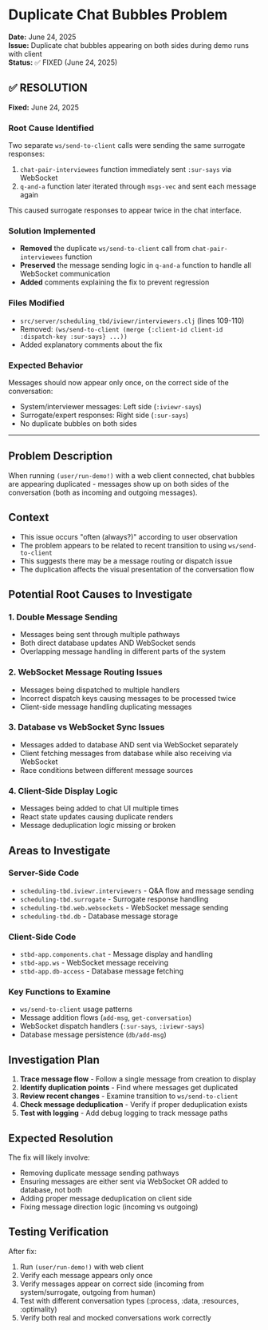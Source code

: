 # Duplicate Chat Bubbles Problem

**Date:** June 24, 2025  
**Issue:** Duplicate chat bubbles appearing on both sides during demo runs with client  
**Status:** ✅ FIXED (June 24, 2025)

## ✅ RESOLUTION

**Fixed:** June 24, 2025

### Root Cause Identified
Two separate `ws/send-to-client` calls were sending the same surrogate responses:
1. `chat-pair-interviewees` function immediately sent `:sur-says` via WebSocket  
2. `q-and-a` function later iterated through `msgs-vec` and sent each message again

This caused surrogate responses to appear twice in the chat interface.

### Solution Implemented
- **Removed** the duplicate `ws/send-to-client` call from `chat-pair-interviewees` function
- **Preserved** the message sending logic in `q-and-a` function to handle all WebSocket communication
- **Added** comments explaining the fix to prevent regression

### Files Modified
- `src/server/scheduling_tbd/iviewr/interviewers.clj` (lines 109-110)
- Removed: `(ws/send-to-client (merge {:client-id client-id :dispatch-key :sur-says} ...))`
- Added explanatory comments about the fix

### Expected Behavior
Messages should now appear only once, on the correct side of the conversation:
- System/interviewer messages: Left side (`:iviewr-says`)
- Surrogate/expert responses: Right side (`:sur-says`)
- No duplicate bubbles on both sides

---

## Problem Description

When running `(user/run-demo!)` with a web client connected, chat bubbles are appearing duplicated - messages show up on both sides of the conversation (both as incoming and outgoing messages).

## Context

- This issue occurs "often (always?)" according to user observation
- The problem appears to be related to recent transition to using `ws/send-to-client`
- This suggests there may be a message routing or dispatch issue
- The duplication affects the visual presentation of the conversation flow

## Potential Root Causes to Investigate

### 1. Double Message Sending
- Messages being sent through multiple pathways
- Both direct database updates AND WebSocket sends
- Overlapping message handling in different parts of the system

### 2. WebSocket Message Routing Issues
- Messages being dispatched to multiple handlers
- Incorrect dispatch keys causing messages to be processed twice
- Client-side message handling duplicating messages

### 3. Database vs WebSocket Sync Issues
- Messages added to database AND sent via WebSocket separately
- Client fetching messages from database while also receiving via WebSocket
- Race conditions between different message sources

### 4. Client-Side Display Logic
- Messages being added to chat UI multiple times
- React state updates causing duplicate renders
- Message deduplication logic missing or broken

## Areas to Investigate

### Server-Side Code
- `scheduling-tbd.iviewr.interviewers` - Q&A flow and message sending
- `scheduling-tbd.surrogate` - Surrogate response handling
- `scheduling-tbd.web.websockets` - WebSocket message sending
- `scheduling-tbd.db` - Database message storage

### Client-Side Code
- `stbd-app.components.chat` - Message display and handling
- `stbd-app.ws` - WebSocket message receiving
- `stbd-app.db-access` - Database message fetching

### Key Functions to Examine
- `ws/send-to-client` usage patterns
- Message addition flows (`add-msg`, `get-conversation`)
- WebSocket dispatch handlers (`:sur-says`, `:iviewr-says`)
- Database message persistence (`db/add-msg`)

## Investigation Plan

1. **Trace message flow** - Follow a single message from creation to display
2. **Identify duplication points** - Find where messages get duplicated
3. **Review recent changes** - Examine transition to `ws/send-to-client`
4. **Check message deduplication** - Verify if proper deduplication exists
5. **Test with logging** - Add debug logging to track message paths

## Expected Resolution

The fix will likely involve:
- Removing duplicate message sending pathways
- Ensuring messages are either sent via WebSocket OR added to database, not both
- Adding proper message deduplication on client side
- Fixing message direction logic (incoming vs outgoing)

## Testing Verification

After fix:
1. Run `(user/run-demo!)` with web client
2. Verify each message appears only once
3. Verify messages appear on correct side (incoming from system/surrogate, outgoing from human)
4. Test with different conversation types (:process, :data, :resources, :optimality)
5. Verify both real and mocked conversations work correctly
